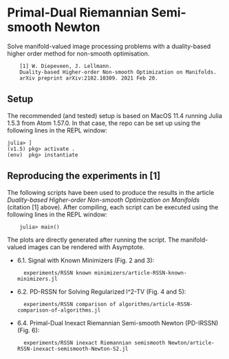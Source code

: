 Primal-Dual Riemannian Semi-smooth Newton
=========================================

Solve manifold-valued image processing problems with a duality-based higher
order method for non-smooth optimisation.

        [1] W. Diepeveen, J. Lellmann.  
        Duality-based Higher-order Non-smooth Optimization on Manifolds.
        arXiv preprint arXiv:2102.10309. 2021 Feb 20.

Setup
-----

The recommended (and tested) setup is based on MacOS 11.4 running Julia 1.5.3
from Atom 1.57.0. In that case, the repo can be set up using the following lines
in the REPL window:

    julia> ]
    (v1.5) pkg> activate .
    (env)  pkg> instantiate


Reproducing the experiments in [1]
----------------------------------

The following scripts have been used to produce the results in the
article *Duality-based Higher-order Non-smooth Optimization on Manifolds* (citation [1] above).
After compiling, each script can be executed using the following lines in the REPL window:

        julia> main()

The plots are directly generated after running the script. The manifold-valued images
can be rendered with Asymptote.

* 6.1. Signal with Known Minimizers (Fig. 2 and 3):

        experiments/RSSN known minimizers/article-RSSN-known-minimizers.jl

* 6.2. PD-RSSN for Solving Regularized l^2-TV (Fig. 4 and 5):

        experiments/RSSN comparison of algorithms/article-RSSN-comparison-of-algorithms.jl

* 6.4. Primal-Dual Inexact Riemannian Semi-smooth Newton (PD-IRSSN) (Fig. 6):

        experiments/RSSN inexact Riemannian semismooth Newton/article-RSSN-inexact-semismooth-Newton-S2.jl
